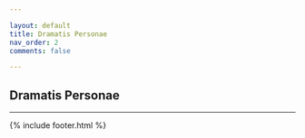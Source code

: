 ```yaml
---

layout: default
title: Dramatis Personae
nav_order: 2
comments: false

---
```



## Dramatis Personae


---

{% include footer.html %}
